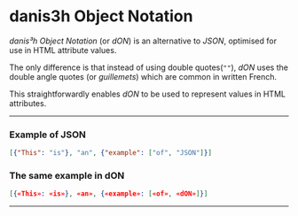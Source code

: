 # danis3h Object Notation
*danis³h Object Notation* (or *dON*) is an alternative to *JSON*, optimised for use in HTML attribute values.

The only difference is that instead of using double quotes(`""`), *dON* uses the double angle quotes (or _guillemets_) which are common in written French.

This straightforwardly enables *dON* to be used to represent values in HTML attributes.

________

### Example of JSON

```json
[{"This": "is"}, "an", {"example": ["of", "JSON"]}]
```

### The same example in dON
```json
[{«This»: «is»}, «an», {«example»: [«of», «dON»]}]
```
________

